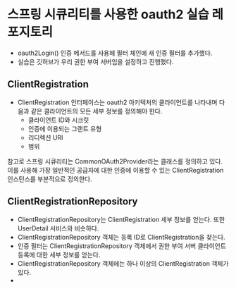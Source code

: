 # 스프링 시큐리티를 사용한 oauth2 실습 레포지토리

* oauth2Login() 인증 메서드를 사용해 필터 체인에 새 인증 필터를 추가했다.
* 실습은 깃허브가 우리 권한 부여 서버임을 설정하고 진행했다.

## ClientRegistration
* ClientRegistration 인터페이스는 oauth2 아키텍처의 클라이언트를 나타내며 다음과 같은 클라이언트의 모든 세부 정보를 정의해야 한다.
  * 클라이언트 ID와 시크릿
  * 인증에 이용되는 그랜트 유형
  * 리디렉션 URI
  * 범위
 
참고로 스프링 시큐리티는 CommonOAuth2Provider라는 클래스를 정의하고 있다.
이를 사용해 가장 일반적인 공급자에 대한 인증에 이용할 수 있는 ClientRegistration 인스턴스를 부분적으로 정의한다.

## ClientRegistrationRepository

* ClientRegistrationRepository는 ClientRegistration 세부 정보를 얻는다. 또한 UserDetail 서비스와 비슷하다.
* ClientRegistrationRepository 객체는 등록 ID로 ClientRegistration을 찾는다.
* 인증 필터는 ClientRegistrationRepository 객체에서 권한 부여 서버 클라이언트 등록에 대한 세부 정보를 얻는다.
* ClientRegistrationRepository 객체에는 하나 이상의 ClientRegistration 객체가 있다.
* 